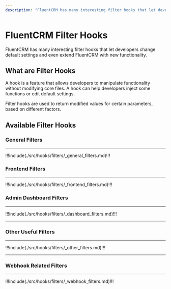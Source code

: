 ```yaml
---
description: "FluentCRM has many interesting filter hooks that let developers change default settings and even extend FluentCRM with new functionality."
---
```


# FluentCRM Filter Hooks

<Badge type="tip" vertical="top" text="FluentCRM Core" /> <Badge type="warning" vertical="top" text="Intermediate" />

FluentCRM has many interesting filter hooks that let developers change default settings and even extend FluentCRM with new functionality.

## What are Filter Hooks

A hook is a feature that allows developers to manipulate functionality without modifying core files. A hook can help developers inject some functions or edit default settings.
  
Filter hooks are used to return modified values for certain parameters, based on different factors.

## Available Filter Hooks

### General Filters
<hr />

!!!include(./src/hooks/filters/_general_filters.md)!!!

### Frontend Filters
<hr />

!!!include(./src/hooks/filters/_frontend_filters.md)!!!

### Admin Dashboard Filters
<hr />

!!!include(./src/hooks/filters/_dashboard_filters.md)!!!

------

### Other Useful Filters
<hr />

!!!include(./src/hooks/filters/_other_filters.md)!!!

------


### Webhook Related Filters
<hr />


!!!include(./src/hooks/filters/_webhook_filters.md)!!!
